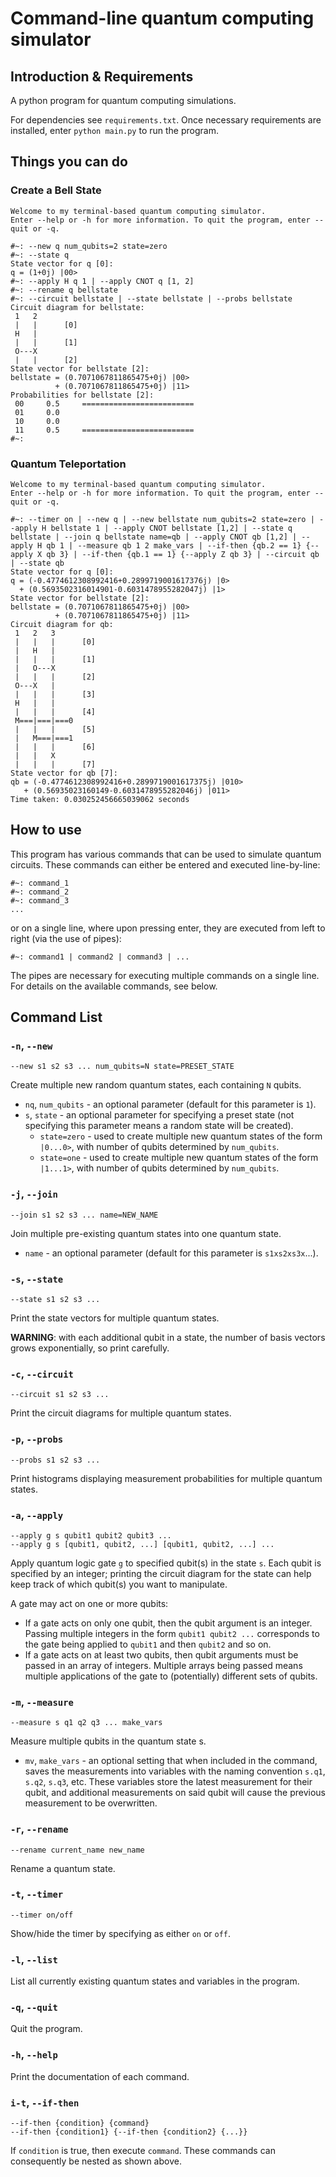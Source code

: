 # Command-line quantum computing simulator
## Introduction \& Requirements
A python program for quantum computing simulations.

For dependencies see `requirements.txt`. Once necessary requirements are installed, enter `python main.py` to run the program.


## Things you can do

### Create a Bell State
```
Welcome to my terminal-based quantum computing simulator.
Enter --help or -h for more information. To quit the program, enter --quit or -q.

#~: --new q num_qubits=2 state=zero
#~: --state q
State vector for q [0]:
q = (1+0j) |00>
#~: --apply H q 1 | --apply CNOT q [1, 2]
#~: --rename q bellstate
#~: --circuit bellstate | --state bellstate | --probs bellstate
Circuit diagram for bellstate:
 1   2
 |   |      [0]
 H   |
 |   |      [1]
 O---X
 |   |      [2]
State vector for bellstate [2]:
bellstate = (0.7071067811865475+0j) |00>
          + (0.7071067811865475+0j) |11>
Probabilities for bellstate [2]:
 00     0.5     =========================
 01     0.0
 10     0.0
 11     0.5     =========================
#~:
```

### Quantum Teleportation
```
Welcome to my terminal-based quantum computing simulator.
Enter --help or -h for more information. To quit the program, enter --quit or -q.

#~: --timer on | --new q | --new bellstate num_qubits=2 state=zero | --apply H bellstate 1 | --apply CNOT bellstate [1,2] | --state q bellstate | --join q bellstate name=qb | --apply CNOT qb [1,2] | --apply H qb 1 | --measure qb 1 2 make_vars | --if-then {qb.2 == 1} {--apply X qb 3} | --if-then {qb.1 == 1} {--apply Z qb 3} | --circuit qb | --state qb
State vector for q [0]:
q = (-0.4774612308992416+0.2899719001617376j) |0>
  + (0.5693502316014901-0.6031478955282047j) |1>
State vector for bellstate [2]:
bellstate = (0.7071067811865475+0j) |00>
          + (0.7071067811865475+0j) |11>
Circuit diagram for qb:
 1   2   3
 |   |   |      [0]
 |   H   |
 |   |   |      [1]
 |   O---X
 |   |   |      [2]
 O---X   |
 |   |   |      [3]
 H   |   |
 |   |   |      [4]
 M===|===|===0
 |   |   |      [5]
 |   M===|===1
 |   |   |      [6]
 |   |   X
 |   |   |      [7]
State vector for qb [7]:
qb = (-0.4774612308992416+0.2899719001617375j) |010>
   + (0.56935023160149-0.6031478955282046j) |011>
Time taken: 0.030252456665039062 seconds
```

## How to use
This program has various commands that can be used to simulate quantum circuits. These commands can either be entered and executed line-by-line:
```
#~: command_1
#~: command_2
#~: command_3
...
```

 or on a single line, where upon pressing enter, they are executed from left to right (via the use of pipes):
```
#~: command1 | command2 | command3 | ...
``` 
The pipes are necessary for executing multiple commands on a single line. For details on the available commands, see below.

## Command List
### `-n`, `--new`
```
--new s1 s2 s3 ... num_qubits=N state=PRESET_STATE
```
Create multiple new random quantum states, each containing `N` qubits. 
* `nq`, `num_qubits` - an optional parameter (default for this parameter is `1`).
* `s`, `state` - an optional parameter for specifying a preset state (not specifying this parameter means a random state will be created).
    * `state=zero` - used to create multiple new quantum states of the form `|0...0>`, with number of qubits determined by `num_qubits`.
    * `state=one` - used to create multiple new quantum states of the form `|1...1>`, with number of qubits determined by `num_qubits`.

### `-j`, `--join`
```
--join s1 s2 s3 ... name=NEW_NAME
```
Join multiple pre-existing quantum states into one quantum state.
* `name` - an optional parameter (default for this parameter is `s1xs2xs3x`...). 

### `-s`, `--state`
```
--state s1 s2 s3 ...
```
Print the state vectors for multiple quantum states. 

**WARNING**: with each additional qubit in a state, the number of basis vectors grows exponentially, so print carefully.

### `-c`, `--circuit`
```
--circuit s1 s2 s3 ...
```
Print the circuit diagrams for multiple quantum states.

### `-p`, `--probs`
```
--probs s1 s2 s3 ...
```
Print histograms displaying measurement probabilities for multiple quantum states.

### `-a`, `--apply`
```
--apply g s qubit1 qubit2 qubit3 ...
--apply g s [qubit1, qubit2, ...] [qubit1, qubit2, ...] ...
```
Apply quantum logic gate `g` to specified qubit(s) in the state `s`. 
Each qubit is specified by an integer; printing the circuit diagram for the state can help keep track of which qubit(s) you want to manipulate.

A gate may act on one or more qubits:
* If a gate acts on only one qubit, then the qubit argument is an integer. Passing multiple integers in the form `qubit1 qubit2 ...` corresponds to the gate being applied to `qubit1` and then `qubit2` and so on.
* If a gate acts on at least two qubits, then qubit arguments must be passed in an array of integers. Multiple arrays being passed means multiple applications of the gate to (potentially) different sets of qubits.

### `-m`, `--measure`
```
--measure s q1 q2 q3 ... make_vars
```
Measure multiple qubits in the quantum state s.
* `mv`, `make_vars` - an optional setting that when included in the command, saves the measurements into variables with the naming convention `s.q1`, `s.q2`, `s.q3`, etc. These variables store the latest measurement for their qubit, and additional measurements on said qubit will cause the previous measurement to be overwritten.

### `-r`, `--rename`
```
--rename current_name new_name
```
Rename a quantum state.

### `-t`, `--timer`
```
--timer on/off
```
Show/hide the timer by specifying as either `on` or `off`.

### `-l`, `--list`
List all currently existing quantum states and variables in the program.

### `-q`, `--quit`
Quit the program.

### `-h`, `--help`
Print the documentation of each command.

### `i-t`, `--if-then`
```
--if-then {condition} {command}
--if-then {condition1} {--if-then {condition2} {...}}
```
If `condition` is true, then execute `command`. These commands can consequently be nested as shown above.